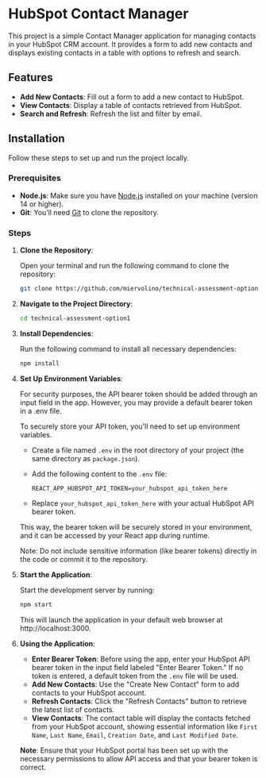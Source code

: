 # HubSpot Contact Manager

This project is a simple Contact Manager application for managing contacts in your HubSpot CRM account. It provides a form to add new contacts and displays existing contacts in a table with options to refresh and search.

## Features

- **Add New Contacts**: Fill out a form to add a new contact to HubSpot.
- **View Contacts**: Display a table of contacts retrieved from HubSpot.
- **Search and Refresh**: Refresh the list and filter by email.

## Installation

Follow these steps to set up and run the project locally.

### Prerequisites

- **Node.js**: Make sure you have [Node.js](https://nodejs.org/) installed on your machine (version 14 or higher).
- **Git**: You’ll need [Git](https://git-scm.com/) to clone the repository.

### Steps

1. **Clone the Repository**:

   Open your terminal and run the following command to clone the repository:
   ```bash
   git clone https://github.com/miervolino/technical-assessment-option1

2. **Navigate to the Project Directory**:

   ```bash
   cd technical-assessment-option1

3. **Install Dependencies**:

   Run the following command to install all necessary dependencies:
   ```bash
   npm install

4. **Set Up Environment Variables**:

   For security purposes, the API bearer token should be added through an input field in the app. However, you may provide a default bearer token in a .env file.

   To securely store your API token, you'll need to set up environment variables.

   - Create a file named `.env` in the root directory of your project (the same directory as `package.json`).
   - Add the following content to the `.env` file:

     ```
     REACT_APP_HUBSPOT_API_TOKEN=your_hubspot_api_token_here
     ```

   - Replace `your_hubspot_api_token_here` with your actual HubSpot API bearer token.

   This way, the bearer token will be securely stored in your environment, and it can be accessed by your React app during runtime.

   Note: Do not include sensitive information (like bearer tokens) directly in the code or commit it to the repository.

5. **Start the Application**:

   Start the development server by running:
   ```bash
   npm start
   ```

   This will launch the application in your default web browser at http://localhost:3000.

6. **Using the Application**:

   - **Enter Bearer Token**: Before using the app, enter your HubSpot API bearer token in the input field labeled "Enter Bearer Token." If no token is entered, a default token from the `.env` file will be used.
   - **Add New Contacts**: Use the "Create New Contact" form to add contacts to your HubSpot account.
   - **Refresh Contacts**: Click the "Refresh Contacts" button to retrieve the latest list of contacts.
   - **View Contacts**: The contact table will display the contacts fetched from your HubSpot account, showing essential information like `First Name`, `Last Name`, `Email`, `Creation Date`, and `Last Modified Date`.

   **Note**: Ensure that your HubSpot portal has been set up with the necessary permissions to allow API access and that your bearer token is correct.
